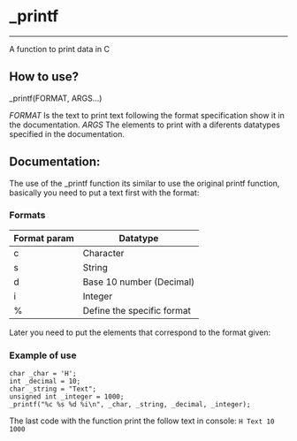 # _printf
---
A function to print data in C

## How to use?
_printf(FORMAT, ARGS...)

*FORMAT* Is the text to print text following the format specification show it in the documentation.
*ARGS* The elements to print with a diferents datatypes specified in the documentation.
<!--
## How to install?
-->
## Documentation:
The use of the _printf function its similar to use the original
printf function, basically you need to put a text first with the format:

### Formats

| Format param | Datatype |
|--------------|----------|
| c | Character |
| s | String |
| d | Base 10 number (Decimal) |
| i | Integer |
| % | Define the specific format |

Later you need to put the elements that correspond to the format given:

### Example of use
```
char _char = 'H';
int _decimal = 10;
char _string = "Text";
unsigned int _integer = 1000;
_printf("%c %s %d %i\n", _char, _string, _decimal, _integer);
```

The last code with the function print the follow text in console:
`H Text 10 1000`